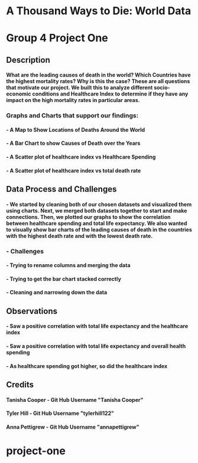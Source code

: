 # A Thousand Ways to Die: World Data

# Group 4 Project One


## Description

#### What are the leading causes of death in the world? Which Countries have the highest mortality rates? Why is this the case? These are all questions that motivate our project. We built this to analyze different socio-economic conditions and Healthcare Index to determine if they have any impact on the high mortality rates in particular areas. 


### Graphs and Charts that support our findings:

#### - A Map to Show Locations of Deaths Around the World
#### - A Bar Chart to show Causes of Death over the Years
#### - A Scatter plot of healthcare index vs Healthcare Spending
#### - A Scatter plot of healthcare index vs total death rate


## Data Process and Challenges 

#### - We started by cleaning both of our chosen datasets and visualized them using charts. Next, we merged both datasets together to start and make connections. Then, we plotted our graphs to show the correlation between healthcare spending and total life expectancy. We also wanted to visually show bar charts of the leading causes of death in the countries with the highest death rate and with the lowest death rate.

### - Challenges 

#### - Trying to rename columns and merging the data 
#### - Trying to get the bar chart stacked correctly 
#### - Cleaning and narrowing down the data

## Observations

#### - Saw a positive correlation with total life expectancy and the healthcare index
#### - Saw a positive correlation with total life expectancy and overall health spending
#### - As healthcare spending got higher, so did the healthcare index


## Credits
#### Tanisha Cooper - Git Hub Username "Tanisha Cooper"
#### Tyler Hill - Git Hub Username "tylerhill122"
#### Anna Pettigrew - Git Hub Username "annapettigrew"
# project-one
